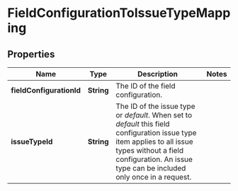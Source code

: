 # FieldConfigurationToIssueTypeMapping

## Properties
Name | Type | Description | Notes
------------ | ------------- | ------------- | -------------
**fieldConfigurationId** | **String** | The ID of the field configuration. | 
**issueTypeId** | **String** | The ID of the issue type or *default*. When set to *default* this field configuration issue type item applies to all issue types without a field configuration. An issue type can be included only once in a request. | 
